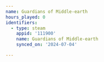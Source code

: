 ```yaml
---
name: Guardians of Middle-earth
hours_played: 0
identifiers:
  - type: steam
    appid: '111900'
    name: Guardians of Middle-earth
    synced_on: '2024-07-04'

---
```

